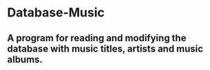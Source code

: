 # Database-Music

## A program for reading and modifying the database with music titles, artists and music albums.
